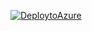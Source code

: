 [![DeploytoAzure](https://aka.ms/deploytoazurebutton)](https://portal.azure.com/#create/Microsoft.Template/uri/https%3A%2F%2Fraw.githubusercontent.com%2Fprnz13%2FVG-Test%2Fmain%2FCreate%2520a%2520VM%2FVM2.json)
